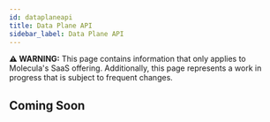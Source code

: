 ```yaml
---
id: dataplaneapi
title: Data Plane API
sidebar_label: Data Plane API
---
```


 **⚠ WARNING:** This page contains information that only applies to Molecula's SaaS offering. Additionally, this page represents a work in progress that is subject to frequent changes. 

## Coming Soon